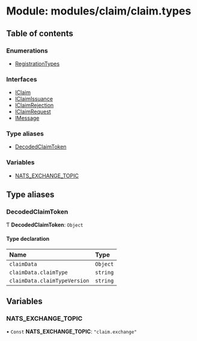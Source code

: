 # Module: modules/claim/claim.types

## Table of contents

### Enumerations

- [RegistrationTypes](../enums/modules_claim_claim_types.RegistrationTypes.md)

### Interfaces

- [IClaim](../interfaces/modules_claim_claim_types.IClaim.md)
- [IClaimIssuance](../interfaces/modules_claim_claim_types.IClaimIssuance.md)
- [IClaimRejection](../interfaces/modules_claim_claim_types.IClaimRejection.md)
- [IClaimRequest](../interfaces/modules_claim_claim_types.IClaimRequest.md)
- [IMessage](../interfaces/modules_claim_claim_types.IMessage.md)

### Type aliases

- [DecodedClaimToken](modules_claim_claim_types.md#decodedclaimtoken)

### Variables

- [NATS\_EXCHANGE\_TOPIC](modules_claim_claim_types.md#nats_exchange_topic)

## Type aliases

### DecodedClaimToken

Ƭ **DecodedClaimToken**: `Object`

#### Type declaration

| Name | Type |
| :------ | :------ |
| `claimData` | `Object` |
| `claimData.claimType` | `string` |
| `claimData.claimTypeVersion` | `string` |

## Variables

### NATS\_EXCHANGE\_TOPIC

• `Const` **NATS\_EXCHANGE\_TOPIC**: ``"claim.exchange"``
